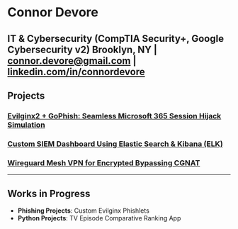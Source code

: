 # Connor Devore  
IT & Cybersecurity (CompTIA Security+, Google Cybersecurity v2)
Brooklyn, NY | [connor.devore@gmail.com](mailto:connor.devore@gmail.com) | [linkedin.com/in/connordevore](https://linkedin.com/in/connordevore)
---
## Projects
### [Evilginx2 + GoPhish: Seamless Microsoft 365 Session Hijack Simulation](https://github.com/conneither/phishing-simulation-lab)
### [Custom SIEM Dashboard Using Elastic Search & Kibana (ELK)](https://github.com/conneither/siem-dashboard-elk)
### [Wireguard Mesh VPN for Encrypted Bypassing CGNAT](https://github.com/conneither/mesh-vpn)
---

## Works in Progress
- **Phishing Projects**: Custom Evilginx Phishlets 
- **Python Projects**: TV Episode Comparative Ranking App
